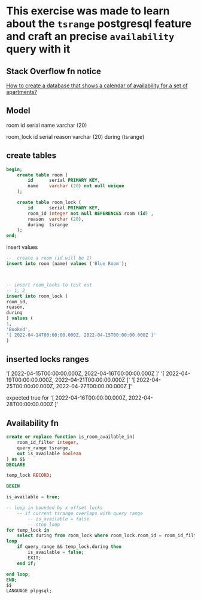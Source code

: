 # This exercise was made to  learn about the `tsrange` postgresql feature and craft an precise `availability` query with it


## Stack Overflow fn notice
[How to create a database that shows a calendar of availability for a set of apartments?](!https://stackoverflow.com/questions/24066719/how-to-create-a-database-that-shows-a-calendar-of-availability-for-a-set-of-apar)

## Model
room
	id		serial
	name	varchar (20)


room_lock
	id      serial
	reason  varchar (20)
	during  (tsrange)


## create tables
```sql
begin;
	create table room (
		id		serial PRIMARY KEY,
		name	varchar (20) not null unique
	);

	create table room_lock (
		id		serial PRIMARY KEY,
		room_id integer not null REFERENCES room (id) ,
		reason  varchar (20),
		during	tsrange
	);
end;
```

insert values
```sql
--  create a room (id will be 1)
insert into room (name) values ('Blue Room');



-- insert room_locks to test out
-- 1, 2
insert into room_lock (
room_id,
reason,
during
) values (
1,
'Booked',
'[ 2022-04-14T00:00:00.000Z, 2022-04-15T00:00:00.000Z ]'
)
```
## inserted locks ranges
'[ 2022-04-15T00:00:00.000Z, 2022-04-16T00:00:00.000Z ]'
'[ 2022-04-19T00:00:00.000Z, 2022-04-21T00:00:00.000Z ]'
'[ 2022-04-25T00:00:00.000Z, 2022-04-27T00:00:00.000Z ]'

expected true for
'[ 2022-04-16T00:00:00.000Z, 2022-04-28T00:00:00.000Z ]'




## Availability fn
```sql
create or replace function is_room_available_in( 
	room_id_filter integer,
	query_range tsrange,
	out is_available boolean
) as $$
DECLARE

temp_lock RECORD;

BEGIN

is_available = true;

-- loop in bounded by x offset locks
	-- if current tsrange overlaps with query range
		-- is_available = false
		-- stop loop
for temp_lock in 
	select during from room_lock where room_lock.room_id = room_id_filter
loop
	if query_range && temp_lock.during then
		is_available = false;
		EXIT;
	end if;

end loop;
END;
$$
LANGUAGE plpgsql;
```